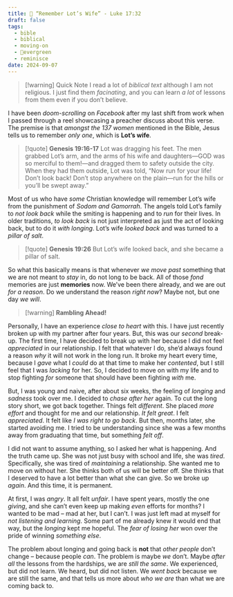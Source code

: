 ```yaml
---
title: 📖 “Remember Lot’s Wife” - Luke 17:32
draft: false
tags:
  - bible
  - biblical
  - moving-on
  - 🌲evergreen
  - reminisce
date: 2024-09-07
---
```

> [!warning] Quick Note
> I read a lot of *biblical text* although I am not religious. I just find them *facinating*, and you can learn *a lot* of lessons from them even if you don’t believe.

I have been *doom-scrolling* on *Facebook* after my last shift from work when I passed through a reel showcasing a preacher discuss about this verse. The premise is that *amongst the 137 women* mentioned in the Bible, Jesus tells us to remember *only one*, which is **Lot’s wife**.

> [!quote] **Genesis 19:16-17**
> Lot was dragging his feet. The men grabbed Lot’s arm, and the arms of his wife and daughters—GOD was so merciful to them!—and dragged them to safety outside the city. When they had them outside, Lot was told, “Now run for your life! Don’t look back! Don’t stop anywhere on the plain—run for the hills or you’ll be swept away.”

Most of us who have *some* Christian knowledge will remember Lot’s wife from the punishment of *Sodom and Gamorrah*. The angels told Lot’s family to *not look back* while the smiting is happening and to *run* for their lives. In older traditions, *to look back* is not just interpreted as just the act of looking back, but to do it *with longing*. Lot’s wife *looked back* and was turned to a *pillar of salt*.

> [!quote] **Genesis 19:26**
> But Lot’s wife looked back, and she became a pillar of salt.

So what this basically means is that whenever *we move past* something that we are not meant to *stay* in, do not long to be back. All of those *fond* memories are just **memories** now. We’ve been there already, and we are out *for a reason*. Do we understand the reason *right now*? Maybe not, but one day *we will*.

> [!warning] **Rambling Ahead!**

Personally, I have an experience *close to heart* with this. I have just recently broken up with my partner after four years. But, this was our *second* break-up. The first time, I have decided to break up with her because I did not feel *appreciated* in our relationship. I felt that whatever I do, she’d always found a reason *why* it will not work in the long run. It broke my heart every time, because I *gave* what I *could* do at that time to make her *contented*, but I still feel that I was *lacking* for her. So, I decided to move on with my life and to stop fighting *for* someone that should have been fighting *with* me.

But, I was young and naive, after about six weeks, the feeling of *longing* and *sadness* took over me. I decided to *chase after her* again. To cut the long story short, we got back together. Things felt *different*. She placed *more effort* and thought for me and our relationship. *It felt great*. I felt *appreciated*. It felt like *I was right to go back*. But then, months later, she started avoiding me. I tried to be understanding since she was a few months away from graduating that time, but something *felt off*.

I did not want to assume anything, so I asked her what is happening. And the truth came up. She was not just busy with school and life, she was *tired*. Specifically, she was tired of *maintaining* a relationship. She wanted me to move on without her. She thinks both of us will be better off. She thinks that I deserved to have a lot better than what she can give. So we broke up *again*. And this time, it is permanent.

At first, I was *angry*. It all felt *unfair*. I have spent years, mostly the one *giving*, and she can’t even keep up making *even* efforts for months? I wanted to be mad – mad at her, but I can’t. I was just left mad at myself for *not listening and learning*. Some part of me already knew it would end that way, but the *longing* kept me hopeful. The *fear of losing her* won over the pride of winning *something else*.

The problem about longing and going back is **not** that *other people* don’t change – because people *can*. The problem is maybe *we* don’t. Maybe *after all* the lessons from the hardships, we are *still the same*. We experienced, but did not learn. We heard, but did not listen. We *went back* because we are still the same, and that tells us more about *who we are* than what we are coming back to.
